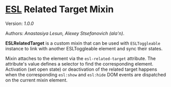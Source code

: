# [ESL](../../../) Related Target Mixin

Version: *1.0.0*

Authors: *Anastasiya Lesun, Alexey Stsefanovich (ala'n)*.

<a name="intro"></a>

**ESLRelatedTarget** is a custom mixin that can be used with `ESLToggleable` instance to link with another ESLToggleable element and sync their states.

Mixin attaches to the element via the `esl-related-target` attribute. The attribute's value defines a selector to find the corresponding element.
Activation (set open state) or deactivation of the related target happens when the corresponding `esl:show` and `esl:hide` DOM events are dispatched on the current mixin element.
